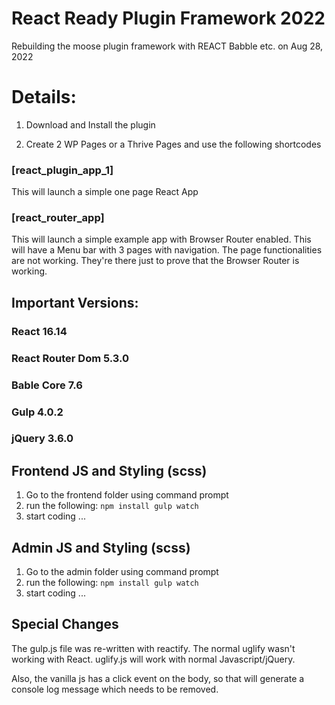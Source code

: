 # React Ready Plugin Framework 2022

Rebuilding the moose plugin framework with REACT Babble etc. on Aug 28, 2022

# Details:

1. Download and Install the plugin

2. Create 2 WP Pages or a Thrive Pages and use the following shortcodes

### [react_plugin_app_1]

This will launch a simple one page React App

### [react_router_app]

This will launch a simple example app with Browser Router enabled. This will have
a Menu bar with 3 pages with navigation. The page functionalities are not working.
They're there just to prove that the Browser Router is working.

## Important Versions:

### React 16.14

### React Router Dom 5.3.0

### Bable Core 7.6

### Gulp 4.0.2

### jQuery 3.6.0

## Frontend JS and Styling (scss)

1. Go to the frontend folder using command prompt
2. run the following:
   `npm install gulp watch`
3. start coding ...

## Admin JS and Styling (scss)

1. Go to the admin folder using command prompt
2. run the following:
   `npm install gulp watch`
3. start coding ...

## Special Changes

The gulp.js file was re-written with reactify. The normal uglify wasn't working with React.
uglify.js will work with normal Javascript/jQuery.

Also, the vanilla js has a click event on the body, so that will generate a console log message which
needs to be removed.
